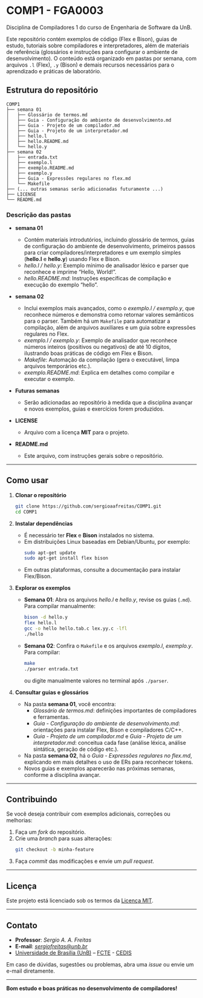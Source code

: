 # COMP1 - FGA0003

Disciplina de Compiladores 1 do curso de Engenharia de Software da UnB.

Este repositório contém exemplos de código (Flex e Bison), guias de estudo, tutoriais sobre compiladores e interpretadores, além de materiais de referência (glossários e instruções para configurar o ambiente de desenvolvimento). O conteúdo está organizado em pastas por semana, com arquivos `.l` (Flex), `.y` (Bison) e demais recursos necessários para o aprendizado e práticas de laboratório.

## Estrutura do repositório

```
COMP1
├── semana 01
│   ├── Glossário de termos.md
│   ├── Guia - Configuração do ambiente de desenvolvimento.md
│   ├── Guia - Projeto de um compilador.md
│   ├── Guia - Projeto de um interpretador.md
│   ├── hello.l
│   ├── hello.README.md
│   └── hello.y
├── semana 02
│   ├── entrada.txt
│   ├── exemplo.l
│   ├── exemplo.README.md
│   ├── exemplo.y
│   ├── Guia - Expressões regulares no flex.md
│   └── Makefile
├── (... outras semanas serão adicionadas futuramente ...)
├── LICENSE
└── README.md
```

### Descrição das pastas

- **semana 01**  
  - Contém materiais introdutórios, incluindo glossário de termos, guias de configuração do ambiente de desenvolvimento, primeiros passos para criar compiladores/interpretadores e um exemplo simples (**hello.l** e **hello.y**) usando Flex e Bison.  
  - *hello.l / hello.y*: Exemplo mínimo de analisador léxico e parser que reconhece e imprime “Hello, World!”.  
  - *hello.README.md*: Instruções específicas de compilação e execução do exemplo “hello”.

- **semana 02**  
  - Inclui exemplos mais avançados, como o *exemplo.l / exemplo.y*, que reconhece números e demonstra como retornar valores semânticos para o parser. Também há um `Makefile` para automatizar a compilação, além de arquivos auxiliares e um guia sobre expressões regulares no Flex.  
  - *exemplo.l / exemplo.y*: Exemplo de analisador que reconhece números inteiros (positivos ou negativos) de até 10 dígitos, ilustrando boas práticas de código em Flex e Bison.  
  - *Makefile*: Automação da compilação (gera o executável, limpa arquivos temporários etc.).  
  - *exemplo.README.md*: Explica em detalhes como compilar e executar o exemplo.

- **Futuras semanas**  
  - Serão adicionadas ao repositório à medida que a disciplina avançar e novos exemplos, guias e exercícios forem produzidos.  

- **LICENSE**  
  - Arquivo com a licença **MIT** para o projeto.

- **README.md**  
  - Este arquivo, com instruções gerais sobre o repositório.

---

## Como usar

1. **Clonar o repositório**  
   ```bash
   git clone https://github.com/sergioaafreitas/COMP1.git
   cd COMP1
   ```

2. **Instalar dependências**  
   - É necessário ter **Flex** e **Bison** instalados no sistema.  
   - Em distribuições Linux baseadas em Debian/Ubuntu, por exemplo:  
     ```bash
     sudo apt-get update
     sudo apt-get install flex bison
     ```  
   - Em outras plataformas, consulte a documentação para instalar Flex/Bison.

3. **Explorar os exemplos**  
   - **Semana 01**: Abra os arquivos *hello.l* e *hello.y*, revise os guias (`.md`). Para compilar manualmente:  
     ```bash
     bison -d hello.y
     flex hello.l
     gcc -o hello hello.tab.c lex.yy.c -lfl
     ./hello
     ```  
   - **Semana 02**: Confira o `Makefile` e os arquivos *exemplo.l*, *exemplo.y*. Para compilar:  
     ```bash
     make
     ./parser entrada.txt
     ```  
     ou digite manualmente valores no terminal após `./parser`.  

4. **Consultar guias e glossários**  
   - Na pasta **semana 01**, você encontra:  
     - *Glossário de termos.md*: definições importantes de compiladores e ferramentas.  
     - *Guia - Configuração do ambiente de desenvolvimento.md*: orientações para instalar Flex, Bison e compiladores C/C++.  
     - *Guia - Projeto de um compilador.md* e *Guia - Projeto de um interpretador.md*: conceitua cada fase (análise léxica, análise sintática, geração de código etc.).  
   - Na pasta **semana 02**, há o *Guia - Expressões regulares no flex.md*, explicando em mais detalhes o uso de ERs para reconhecer tokens.  
   - Novos guias e exemplos aparecerão nas próximas semanas, conforme a disciplina avançar.

---

## Contribuindo

Se você deseja contribuir com exemplos adicionais, correções ou melhorias:
1. Faça um *fork* do repositório.
2. Crie uma *branch* para suas alterações:  
   ```bash
   git checkout -b minha-feature
   ```
3. Faça *commit* das modificações e envie um *pull request*.

---

## Licença

Este projeto está licenciado sob os termos da [Licença MIT](LICENSE).  

---

## Contato

- **Professor**: *Sergio A. A. Freitas*  
- **E-mail**: *sergiofreitas@unb.br*  
- [Universidade de Brasília (UnB)](https://www.unb.br/) – [FCTE](https://fcte.unb.br/) - [CEDIS](https://cedis.unb.br/)

Em caso de dúvidas, sugestões ou problemas, abra uma *issue* ou envie um e-mail diretamente.

---

**Bom estudo e boas práticas no desenvolvimento de compiladores!**